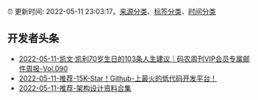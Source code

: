 :alarm_clock: 更新时间: 2022-05-11 23:03:17。[来源分类](../README.md)、[标签分类](../TAGS.md)、[时间分类](../TIMELINE.md)

## 开发者头条




- [2022-05-11-凯文·凯利70岁生日的103条人生建议｜码农周刊VIP会员专属邮件周报-Vol.090](https://toutiao.io/k/d3q95iv) 
- [2022-05-11-推荐-15K-Star！Github-上最火的低代码开发平台！](https://toutiao.io/k/3qv24va) 
- [2022-05-11-推荐-架构设计资料合集](https://toutiao.io/k/iqlrz7b) 